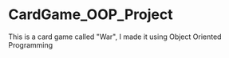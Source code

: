 # CardGame_OOP_Project
This is a card game called "War",  I made it using Object Oriented Programming 
